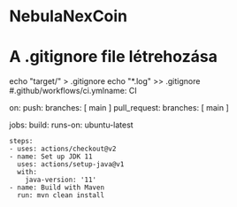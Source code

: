 # NebulaNexCoin
# A .gitignore file létrehozása
echo "target/" > .gitignore
echo "*.log" >> .gitignore
#.github/workflows/ci.ymlname: CI

on:
  push:
    branches: [ main ]
  pull_request:
    branches: [ main ]

jobs:
  build:
    runs-on: ubuntu-latest

    steps:
    - uses: actions/checkout@v2
    - name: Set up JDK 11
      uses: actions/setup-java@v1
      with:
        java-version: '11'
    - name: Build with Maven
      run: mvn clean install
